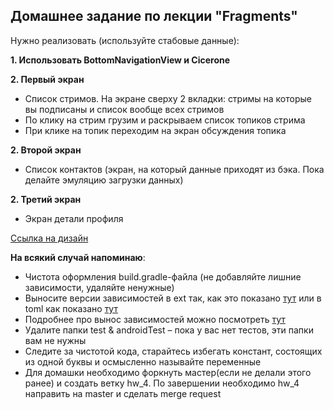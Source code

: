 ## Домашнее задание по лекции "Fragments"

Нужно реализовать (используйте стабовые данные):

**1. Использовать BottomNavigationView и Cicerone**

**2. Первый экран**
- Список стримов. На экране сверху 2 вкладки: стримы на которые вы подписаны и список вообще всех стримов
- По клику на стрим грузим и раскрываем список топиков стрима
- При клике на топик переходим на экран обсуждения топика

**2. Второй экран**
- Список контактов (экран, на который данные приходят из бэка. Пока делайте эмуляцию загрузки данных)

**2. Третий экран**
- Экран детали профиля

[Ссылка на дизайн](https://www.figma.com/file/cTA9Cy4ix1VjiW7MgYy5tL/TFS-ANDROID?node-id=0%3A1)

**На всякий случай напоминаю**:
- Чистота оформления build.gradle-файла (не добавляйте лишние зависимости, удаляйте ненужные)
- Выносите версии зависимостей в ext так, как это показано [тут](https://github.com/JakeWharton/SdkSearch/blob/master/build.gradle)
или в toml как показано [тут](https://developer.android.com/build/migrate-to-catalogs)
- Подробнее про вынос зависимостей можно посмотреть [тут](https://habr.com/ru/post/468959/)
- Удалите папки test & androidTest – пока у вас нет тестов, эти папки вам не нужны
- Следите за чистотой кода, старайтесь избегать констант, состоящих из одной буквы и осмысленно называйте переменные
- Для домашки необходимо форкнуть мастер(если не делали этого ранее) и создать ветку hw_4. По завершении необходимо hw_4 направить на master и сделать merge request
